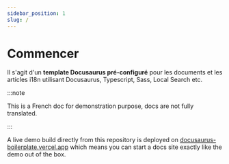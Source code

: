 ```yaml
---
sidebar_position: 1
slug: /
---
```


# Commencer

Il s'agit d'un **template Docusaurus pré-configuré** pour les documents et les articles i18n utilisant Docusaurus, Typescript, Sass, Local Search etc.

:::note

This is a French doc for demonstration purpose, docs are not fully translated.

:::

A live demo build directly from this repository is deployed on [docusaurus-boilerplate.vercel.app](https://docusaurus-boilerplate.vercel.app) which means you can start a docs site exactly like the demo out of the box.
